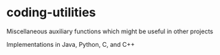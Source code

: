 # coding-utilities

Miscellaneous auxiliary functions which might be useful in other projects

Implementations in Java, Python, C, and C++
